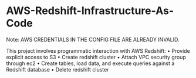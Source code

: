 # AWS-Redshift-Infrastructure-As-Code

Note: AWS CREDENTIALS IN THE CONFIG FILE ARE ALREADY INVALID.

This project involves programmatic interaction with AWS Redshift:
• Provide explicit access to S3
• Create redshift cluster
• Attach VPC security group through ec2
• Create tables, load data, and execute queries against a Redshift database
• Delete redshift cluster
